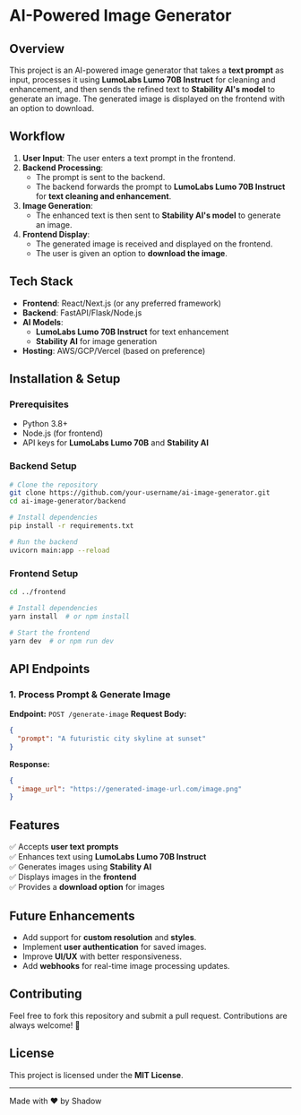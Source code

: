 # AI-Powered Image Generator

## Overview
This project is an AI-powered image generator that takes a **text prompt** as input, processes it using **LumoLabs Lumo 70B Instruct** for cleaning and enhancement, and then sends the refined text to **Stability AI's model** to generate an image. The generated image is displayed on the frontend with an option to download.

## Workflow
1. **User Input**: The user enters a text prompt in the frontend.
2. **Backend Processing**:
   - The prompt is sent to the backend.
   - The backend forwards the prompt to **LumoLabs Lumo 70B Instruct** for **text cleaning and enhancement**.
3. **Image Generation**:
   - The enhanced text is then sent to **Stability AI's model** to generate an image.
4. **Frontend Display**:
   - The generated image is received and displayed on the frontend.
   - The user is given an option to **download the image**.

## Tech Stack
- **Frontend**: React/Next.js (or any preferred framework)
- **Backend**: FastAPI/Flask/Node.js
- **AI Models**:
  - **LumoLabs Lumo 70B Instruct** for text enhancement
  - **Stability AI** for image generation
- **Hosting**: AWS/GCP/Vercel (based on preference)

## Installation & Setup
### Prerequisites
- Python 3.8+
- Node.js (for frontend)
- API keys for **LumoLabs Lumo 70B** and **Stability AI**

### Backend Setup
```bash
# Clone the repository
git clone https://github.com/your-username/ai-image-generator.git
cd ai-image-generator/backend

# Install dependencies
pip install -r requirements.txt

# Run the backend
uvicorn main:app --reload
```

### Frontend Setup
```bash
cd ../frontend

# Install dependencies
yarn install  # or npm install

# Start the frontend
yarn dev  # or npm run dev
```

## API Endpoints
### **1. Process Prompt & Generate Image**
**Endpoint:** `POST /generate-image`
**Request Body:**
```json
{
  "prompt": "A futuristic city skyline at sunset"
}
```
**Response:**
```json
{
  "image_url": "https://generated-image-url.com/image.png"
}
```

## Features
✅ Accepts **user text prompts**  
✅ Enhances text using **LumoLabs Lumo 70B Instruct**  
✅ Generates images using **Stability AI**  
✅ Displays images in the **frontend**  
✅ Provides a **download option** for images  

## Future Enhancements
- Add support for **custom resolution** and **styles**.
- Implement **user authentication** for saved images.
- Improve **UI/UX** with better responsiveness.
- Add **webhooks** for real-time image processing updates.

## Contributing
Feel free to fork this repository and submit a pull request. Contributions are always welcome! 🚀

## License
This project is licensed under the **MIT License**.

---
Made with ❤️ by Shadow

